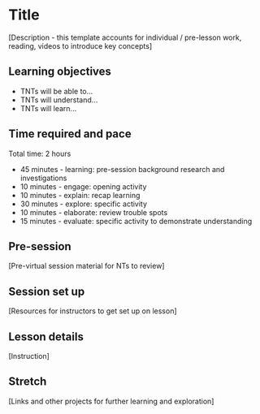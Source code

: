 # Title

[Description - this template accounts for individual / pre-lesson work, reading, videos to introduce key concepts]

## Learning objectives

* TNTs will be able to...
* TNTs will understand...
* TNTs will learn...

## Time required and pace

Total time: 2 hours

* 45 minutes - learning: pre-session background research and investigations
* 10 minutes - engage: opening activity
* 10 minutes - explain: recap learning
* 30 minutes - explore: specific activity
* 10 minutes - elaborate: review trouble spots
* 15 minutes - evaluate: specific activity to demonstrate understanding

## Pre-session

[Pre-virtual session material for NTs to review]

## Session set up

[Resources for instructors to get set up on lesson]

## Lesson details

[Instruction]

## Stretch

[Links and other projects for further learning and exploration]

